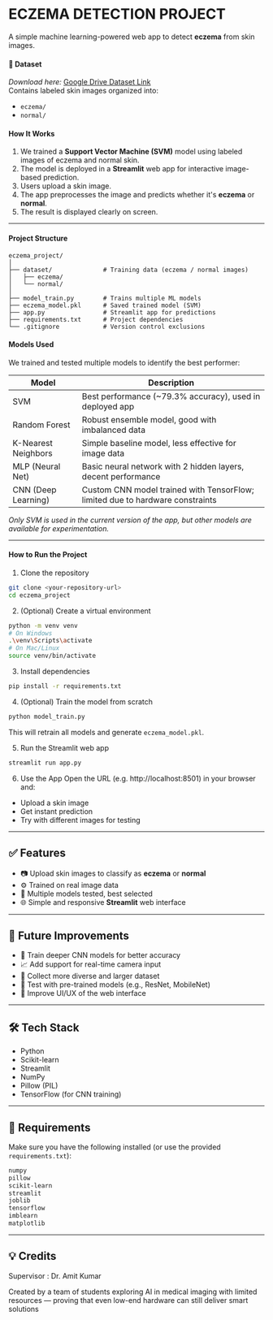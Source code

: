 <h1>ECZEMA DETECTION PROJECT</h1>

A simple machine learning-powered web app to detect **eczema** from skin images.


<h4>📁 Dataset</h4>

*Download here:*
[Google Drive Dataset Link](https://drive.google.com/drive/folders/1hjXKMEu9vwkfCY4uuha3Ewb5ueQtQ01x?usp=drive_link)  
Contains labeled skin images organized into:
- `eczema/`
- `normal/`



<h4>How It Works</h4>

1. We trained a **Support Vector Machine (SVM)** model using labeled images of eczema and normal skin.
2. The model is deployed in a **Streamlit** web app for interactive image-based prediction.
3. Users upload a skin image.
4. The app preprocesses the image and predicts whether it's **eczema** or **normal**.
5. The result is displayed clearly on screen.

---

<h4>Project Structure</h4>

```
eczema_project/
│
├── dataset/              # Training data (eczema / normal images)
│   ├── eczema/
│   └── normal/
│
├── model_train.py        # Trains multiple ML models
├── eczema_model.pkl      # Saved trained model (SVM)
├── app.py                # Streamlit app for predictions
├── requirements.txt      # Project dependencies
└── .gitignore            # Version control exclusions
```



<h4>Models Used</h4>

We trained and tested multiple models to identify the best performer:

| Model                  | Description                                                                 |
|------------------------|-----------------------------------------------------------------------------|
| SVM                    | Best performance (~79.3% accuracy), used in deployed app                    |
| Random Forest          | Robust ensemble model, good with imbalanced data                            |
| K-Nearest Neighbors    | Simple baseline model, less effective for image data                        |
| MLP (Neural Net)       | Basic neural network with 2 hidden layers, decent performance               |
| CNN (Deep Learning)    | Custom CNN model trained with TensorFlow; limited due to hardware constraints |

*Only SVM is used in the current version of the app, but other models are available for experimentation.*

---

<h4> How to Run the Project</h4>

 1. Clone the repository
```bash
git clone <your-repository-url>
cd eczema_project
```

 2. (Optional) Create a virtual environment
```bash
python -m venv venv
# On Windows
.\venv\Scripts\activate
# On Mac/Linux
source venv/bin/activate
```

 3. Install dependencies
```bash
pip install -r requirements.txt
```

 4. (Optional) Train the model from scratch
```bash
python model_train.py
```
This will retrain all models and generate `eczema_model.pkl`.

 5. Run the Streamlit web app
```bash
streamlit run app.py
```

 6. Use the App
Open the URL (e.g. http://localhost:8501) in your browser and:
- Upload a skin image
- Get instant prediction
- Try with different images for testing

---

## ✅ Features

- 📷 Upload skin images to classify as **eczema** or **normal**
- ⚙️ Trained on real image data
- 💾 Multiple models tested, best selected
- 🌐 Simple and responsive **Streamlit** web interface

---

## 🔮 Future Improvements

- 🧠 Train deeper CNN models for better accuracy  
- 📈 Add support for real-time camera input  
- 🧬 Collect more diverse and larger dataset  
- 🧪 Test with pre-trained models (e.g., ResNet, MobileNet)  
- 🎨 Improve UI/UX of the web interface

---

## 🛠️ Tech Stack

- Python  
- Scikit-learn  
- Streamlit  
- NumPy  
- Pillow (PIL)  
- TensorFlow (for CNN training)

---

## 📂 Requirements

Make sure you have the following installed (or use the provided `requirements.txt`):

```txt
numpy
pillow
scikit-learn
streamlit
joblib
tensorflow
imblearn
matplotlib
```

---

## 💡 Credits
Supervisor : Dr. Amit Kumar

Created by a team of students exploring AI in medical imaging with limited resources — proving that even low-end hardware can still deliver smart solutions 
```
